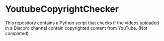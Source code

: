 # YoutubeCopyrightChecker
This repository contains a Python script that checks if the videos uploaded in a Discord channel contain copyrighted content from YouTube.
(Not completed)
